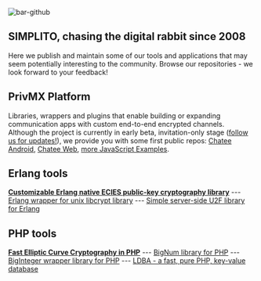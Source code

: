 ![bar-github](https://github.com/user-attachments/assets/74ae031d-b1fa-4ebe-a28c-05df97e47411)

## SIMPLITO, chasing the digital rabbit since 2008

Here we publish and maintain some of our tools and applications that may seem potentially interesting to the community. Browse our repositories - we look forward to your feedback!

## PrivMX Platform

Libraries, wrappers and plugins that enable building or expanding communication apps with custom end-to-end encrypted channels. Although the project is currently in early beta, invitation-only stage ([follow us for updates!](https://x.com/privmxsoftware)), we provide you with some first public repos: [Chatee Android](https://github.com/simplito/privmx-chatee-android), [Chatee Web](https://github.com/simplito/privmx-chatee), [more JavaScript Examples](https://github.com/simplito/privmx-endpoint-examples-js).

## Erlang tools
[**Customizable Erlang native ECIES public-key cryptography library**](https://github.com/simplito/ecies-erl) --- [Erlang wrapper for unix libcrypt library](https://github.com/simplito/crypt-erl) --- [Simple server-side U2F library for Erlang](https://github.com/simplito/u2f-erl)

## PHP tools
[**Fast Elliptic Curve Cryptography in PHP**](https://github.com/simplito/elliptic-php) --- [BigNum library for PHP](https://github.com/simplito/bn-php) --- [BigInteger wrapper library for PHP](https://github.com/simplito/bigint-wrapper-php) --- [LDBA - a fast, pure PHP, key-value database](https://github.com/simplito/ldba-php)
